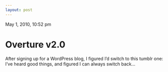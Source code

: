 ```yaml
---
layout: post
---
```











May 1, 2010, 10:52 pm

# Overture v2.0 #

After signing up for a WordPress blog, I figured I’d switch to this tumblr one: I’ve heard good things, and figured I can always switch back…
    


